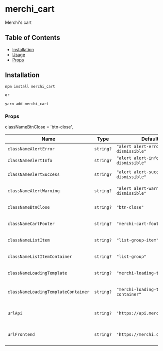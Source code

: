 # merchi_cart
Merchi's cart


## Table of Contents

- [Installation](#installation)
- [Usage](#usage)
- [Props](#props)

## Installation

```bash
npm install merchi_cart

or

yarn add merchi_cart
```

### Props
  classNameBtnClose = 'btn-close',

| Name                                          | Type       | Default                                                                     | Description                           |
|-----------------------------------------------|------------|-----------------------------------------------------------------------------|---------------------------------------|
| `classNameAlertError`                         | `string?`  | `"alert alert-error alert-dismissible"`                                     | `Class for alert error`               |
| `classNameAlertInfo`                          | `string?`  | `"alert alert-info alert-dismissible"`                                      | `Class for alert info`                |
| `classNameAlertSuccess`                       | `string?`  | `"alert alert-success alert-dismissible"`                                   | `Class for alert success`             |
| `classNameAlertWarning`                       | `string?`  | `"alert alert-warning alert-dismissible"`                                   | `Class for alert warning`             |
| `classNameBtnClose`                           | `string?`  | `"btn-close"`                                                               | `Class for close btn element`         |
| `classNameCartFooter`                         | `string?`  | `"merchi-cart-footer"`                                                      | `Class for cart footer container`     |
| `classNameListItem`                           | `string?`  | `"list-group-item"`                                                         | `Class for list item elements`        |
| `classNameListItemContainer`                  | `string?`  | `"list-group"`                                                              | `Class for list elements`             |
| `classNameLoadingTemplate`                    | `string?`  | `"merchi-loading-template"`                                                 | `Class for loading elements`          |
| `classNameLoadingTemplateContainer`           | `string?`  | `"merchi-loading-template-container"`                                       | `Class for loading container elements`|
| `urlApi`                                      | `string?`  | `'https://api.merchi.co/v6/'`                                               | `URL to connect to the Merchi API`    |
| `urlFrontend`                                 | `string?`  | `'https://merchi.co/'`                                                      | `URL to redirect users to a frontend` |
